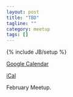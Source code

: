 ```yaml
---
layout: post
title: "TBD"
tagline: ""
category: meetup
tags: []
---
```

{% include JB/setup %}

<p>
  <a href="http://www.google.com/calendar/event?action=TEMPLATE&dates=20150204T013000Z%2f20150204T043000Z&sprop=website%3ahttp%3a%2f%2fwww.meetup.com%2fYYC-Rb%2fevents%2f219672295%2f&text=TBD&location=Assembly+-+119+-+14+Street+NW+%28Floor+4%29+-+Calgary%2C+AB+%2C+Canada&sprop=name:YYC+Ruby&details=For+full+details%2C+including+the+address%2C+and+to+RSVP+see%3A%0Ahttp%3A%2F%2Fwww.meetup.com%2FYYC-Rb%2Fevents%2F219672295%2F%0AYYC+Ruby%0ATopic+TBD.">
    Google Calendar
  </a>
</p>

<p>
  <a href="http://www.meetup.com/YYC-Rb/events/219672295/ical/TBD.ics">
    iCal
  </a>
</p>

February Meetup.